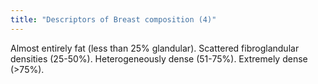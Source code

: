 ```yaml
---
title: "Descriptors of Breast composition (4)"
---
```

Almost entirely fat (less than 25% glandular). Scattered fibroglandular densities (25-50%). Heterogeneously dense (51-75%). Extremely dense (&gt;75%).

